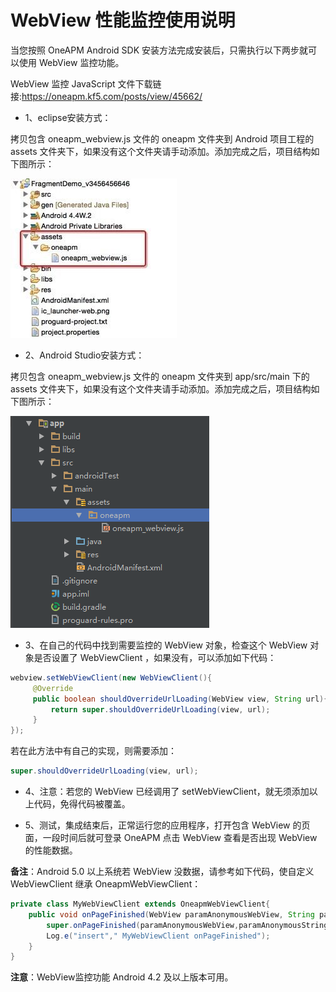 # WebView 性能监控使用说明

当您按照 OneAPM Android SDK 安装方法完成安装后，只需执行以下两步就可以使用 WebView 监控功能。

WebView 监控 JavaScript 文件下载链接:https://oneapm.kf5.com/posts/view/45662/

* 1、eclipse安装方式：

拷贝包含 oneapm_webview.js 文件的 oneapm 文件夹到 Android 项目工程的 assets 文件夹下，如果没有这个文件夹请手动添加。添加完成之后，项目结构如下图所示：

![](QQͼƬ20150925113541.jpg)

* 2、Android Studio安装方式：

拷贝包含 oneapm_webview.js 文件的 oneapm 文件夹到 app/src/main 下的 assets 文件夹下，如果没有这个文件夹请手动添加。添加完成之后，项目结构如下图所示：

![](QQ截图20151119120006.png)

* 3、在自己的代码中找到需要监控的 WebView 对象，检查这个 WebView 对象是否设置了 WebViewClient ，如果没有，可以添加如下代码：

```java
webview.setWebViewClient(new WebViewClient(){
     @Override
     public boolean shouldOverrideUrlLoading(WebView view, String url){
         return super.shouldOverrideUrlLoading(view, url);
     }
});
```

若在此方法中有自己的实现，则需要添加：

```java
super.shouldOverrideUrlLoading(view, url);
```

* 4、注意：若您的 WebView 已经调用了 setWebViewClient，就无须添加以上代码，免得代码被覆盖。

* 5、测试，集成结束后，正常运行您的应用程序，打开包含 WebView 的页面，一段时间后就可登录 OneAPM 点击 WebView 查看是否出现 WebView 的性能数据。

**备注**：Android 5.0 以上系统若 WebView 没数据，请参考如下代码，使自定义 WebViewClient 继承 OneapmWebViewClient：

```java
private class MyWebViewClient extends OneapmWebViewClient{
    public void onPageFinished(WebView paramAnonymousWebView, String paramAnonymousString) {
        super.onPageFinished(paramAnonymousWebView,paramAnonymousString);
        Log.e("insert"," MyWebViewClient onPageFinished");
    }
}
```

**注意**：WebView监控功能 Android 4.2 及以上版本可用。
